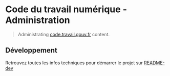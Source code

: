 # Code du travail numérique - Administration

> Administrating [code.travail.gouv.fr](https://code.travail.gouv.fr) content.

## Développement

Retrouvez toutes les infos techniques pour démarrer le projet sur [README-dev](./README-dev.md)

